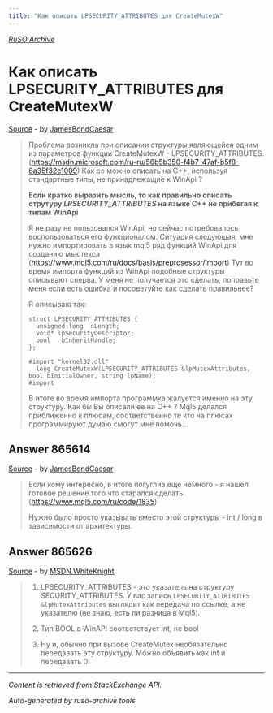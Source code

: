 ```yaml
---
title: "Как описать LPSECURITY_ATTRIBUTES для CreateMutexW"
---
```

<p><i><a href="https://github.com/MSDN-WhiteKnight/ruso-archive/">RuSO Archive</a></i></p>
<h1>Как описать LPSECURITY_ATTRIBUTES для CreateMutexW</h1>
<p><a href="https://ru.stackoverflow.com/questions/865560/%d0%9a%d0%b0%d0%ba-%d0%be%d0%bf%d0%b8%d1%81%d0%b0%d1%82%d1%8c-lpsecurity-attributes-%d0%b4%d0%bb%d1%8f-createmutexw">Source</a> - by <a href="https://ru.stackoverflow.com/users/16686/jamesbondcaesar">JamesBondCaesar</a></p>
<blockquote>
<p>Проблема возникла при описании структуры являющейся одним из параметров функции CreateMutexW - LPSECURITY_ATTRIBUTES. (<a href="https://msdn.microsoft.com/ru-ru/56b5b350-f4b7-47af-b5f8-6a35f32c1009" rel="nofollow noreferrer">https://msdn.microsoft.com/ru-ru/56b5b350-f4b7-47af-b5f8-6a35f32c1009</a>) Как ее можно описать на С++, используя стандартные типы, не принадлежащие к WinApi ?</p>

<p><strong>Если кратко выразить мысль, то как правильно описать струтуру <em>LPSECURITY_ATTRIBUTES</em> на языке С++ не прибегая к типам WinApi</strong></p>

<p>Я не разу не пользовался WinApi, но сейчас потребовалось воспользоваться его функционалом. Ситуация следующая, мне нужно импортировать в язык mql5 ряд функций WinApi для созданию мьютекса (<a href="https://www.mql5.com/ru/docs/basis/preprosessor/import" rel="nofollow noreferrer">https://www.mql5.com/ru/docs/basis/preprosessor/import</a>) Тут во время импорта функций из WinApi подобные структуры описывают сперва. У меня не получается это сделать, поправьте меня если есть ошибка и посоветуйте как сделать правильнее?</p>

<p>Я описываю так:</p>

<pre><code>struct LPSECURITY_ATTRIBUTES {
  unsigned long  nLength;
  void* lpSecurityDescriptor;
  bool   bInheritHandle;
};

#import "kernel32.dll"
  long CreateMutexW(LPSECURITY_ATTRIBUTES &amp;lpMutexAttributes, bool bInitialOwner, string lpName);
#import 
</code></pre>

<p>В итоге во время импорта программка жалуется именно на эту структуру. Как бы Вы описали ее на C++ ? Mql5 делался приближенно к плюсам, соответственно те кто на плюсах программируют думаю смогут мне помочь...</p>

</blockquote>
<h2>Answer 865614</h2>
<p><a href="https://ru.stackoverflow.com/a/865614/">Source</a> - by <a href="https://ru.stackoverflow.com/users/16686/jamesbondcaesar">JamesBondCaesar</a></p>
<blockquote>
<p>Если кому интересно, в итоге погуглив еще немного - я нашел готовое решение того что старался сделать (<a href="https://www.mql5.com/ru/code/1835" rel="nofollow noreferrer">https://www.mql5.com/ru/code/1835</a>)</p>

<p>Нужно было просто указывать вместо этой структуры - int / long в зависимости от архитектуры.</p>

</blockquote>
<h2>Answer 865626</h2>
<p><a href="https://ru.stackoverflow.com/a/865626/">Source</a> - by <a href="https://ru.stackoverflow.com/users/240512/msdn-whiteknight">MSDN.WhiteKnight</a></p>
<blockquote>
<ol>
<li><p>LPSECURITY_ATTRIBUTES - это указатель на структуру SECURITY_ATTRIBUTES. У вас запись <code>LPSECURITY_ATTRIBUTES &amp;lpMutexAttributes</code> выглядит как передача по ссылке, а не указателю (не знаю, есть ли разница в Mql5).</p></li>
<li><p>Тип BOOL в WinAPI соответствует int, не bool</p></li>
<li><p>Ну и, обычно при вызове CreateMutex необязательно передавать эту структуру. Можно объявить как int и передавать 0. </p></li>
</ol>

</blockquote>
<hr/>
<p><i>Content is retrieved from StackExchange API. </i></p>
<p><i>Auto-generated by ruso-archive tools. </i></p>
